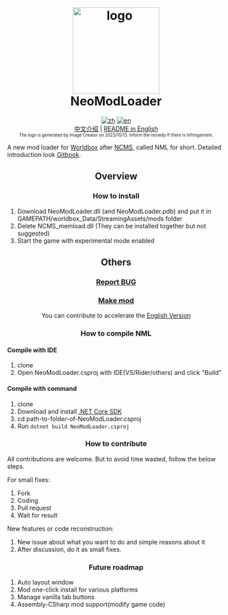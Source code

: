 ﻿<h1 align="center">
  <img src="https://raw.githubusercontent.com/WorldBoxOpenMods/ModLoader/master/resources/logo.png" alt="logo" width="200">
  <br/>
  NeoModLoader
</h1>

<p align="center">
  <a href="https://github.com/WorldBoxOpenMods/ModLoader/blob/master/README.md"><img alt="zh" src="https://img.shields.io/badge/切换语言-简体中文-red.svg"></a>
  <a href="https://github.com/WorldBoxOpenMods/ModLoader/blob/master/README.en.md"><img alt="en" src="https://img.shields.io/badge/Change Language-English-green.svg"></a>
<br/>
      <a href="https://github.com/WorldBoxOpenMods/ModLoader/blob/master/README.md">中文介绍</a>
    |
  <a href="https://github.com/WorldBoxOpenMods/ModLoader/blob/master/README.en.md">README in English</a>
<br/>
    <small><small>The logo is generated by Image Creator on 2023/10/13. Inform the remedy if there is infringement.</small></small>
</p>

A new mod loader for [Worldbox](http://www.superworldbox.com/) after [NCMS](https://denq04.github.io/ncms/), called NML
for short. Detailed introduction look [Gitbook](https://worldboxopenmods.gitbook.io/mod-tutorial-en).

<h2 align="center"> Overview </h2>


<h3 align="center">
    How to install
</h3>

1. Download NeoModLoader.dll (and NeoModLoader.pdb) and put it in GAMEPATH/worldbox_Data/StreamingAssets/mods folder
2. Delete NCMS_memload.dll (They can be installed together but not suggested)
3. Start the game with experimental mode enabled

<h2 align="center">Others</h2>
<h3 align="center">
    <a href="https://github.com/WorldBoxOpenMods/ModLoader/issues/new?assignees=&labels=bug&projects=&template=bug-report-en.yaml&title=%5BBug%5D%3A+">Report BUG</a>
</h3>
<h3 align="center">
<a href="https://worldboxopenmods.gitbook.io/mod-tutorial-en/make-mod/start">Make mod</a>
</h3>
<p align="center">
    You can contribute to accelerate the <a href="https://github.com/WorldBoxOpenMods/Documentation-en">English Version</a>
</p>
<h3 align="center">
    How to compile NML
</h3>

#### Compile with IDE

1. clone
2. Open NeoModLoader.csproj with IDE(VS/Rider/others) and click "Build"

#### Compile with command

1. clone
2. Download and install [.NET Core SDK](https://dotnet.microsoft.com/download)
3. cd path-to-folder-of-NeoModLoader.csproj
4. Run `dotnet build NeoModLoader.csproj`

<h3 align="center">
    How to contribute
</h3>

All contributions are welcome. But to avoid time wasted, follow the below steps.

For small fixes:

1. Fork
2. Coding
3. Pull request
4. Wait for result

New features or code reconstruction:

1. New issue about what you want to do and simple reasons about it
2. After discussion, do it as small fixes.

<h3 align="center">
    Future roadmap
</h3>

1. Auto layout window
2. Mod one-click install for various platforms
3. Manage vanilla tab buttons
4. Assembly-CSharp mod support(modify game code)